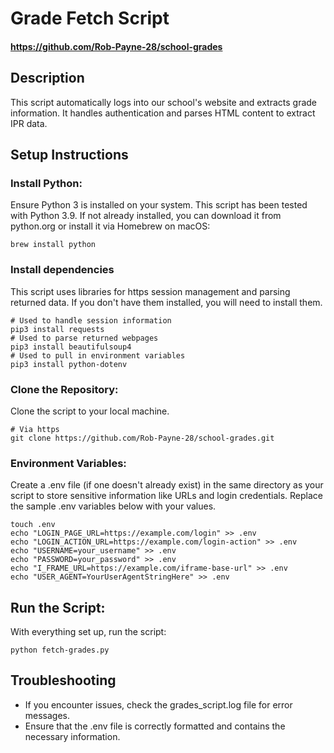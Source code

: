 # Grade Fetch Script
#### https://github.com/Rob-Payne-28/school-grades
## Description
This script automatically logs into our school's website and extracts grade information. It handles authentication and parses HTML content to extract IPR data.

## Setup Instructions
### Install Python:
Ensure Python 3 is installed on your system. This script has been tested with Python 3.9. If not already installed, you can download it from python.org or install it via Homebrew on macOS:

```shell
brew install python
```

### Install dependencies
This script uses libraries for https session management and parsing returned data. If you don't have them installed, you will need to install them.

```shell
# Used to handle session information
pip3 install requests
# Used to parse returned webpages
pip3 install beautifulsoup4
# Used to pull in environment variables
pip3 install python-dotenv
```
### Clone the Repository:
Clone the script to your local machine.

```shell
# Via https
git clone https://github.com/Rob-Payne-28/school-grades.git
```

### Environment Variables:
Create a .env file (if one doesn't already exist) in the same directory as your script to store sensitive information like URLs and login credentials. Replace the sample .env variables below with your values.

```shell
touch .env
echo "LOGIN_PAGE_URL=https://example.com/login" >> .env
echo "LOGIN_ACTION_URL=https://example.com/login-action" >> .env
echo "USERNAME=your_username" >> .env
echo "PASSWORD=your_password" >> .env
echo "I_FRAME_URL=https://example.com/iframe-base-url" >> .env
echo "USER_AGENT=YourUserAgentStringHere" >> .env
```

## Run the Script:
With everything set up, run the script:

```shell
python fetch-grades.py
```

## Troubleshooting
- If you encounter issues, check the grades_script.log file for error messages.
- Ensure that the .env file is correctly formatted and contains the necessary information.


